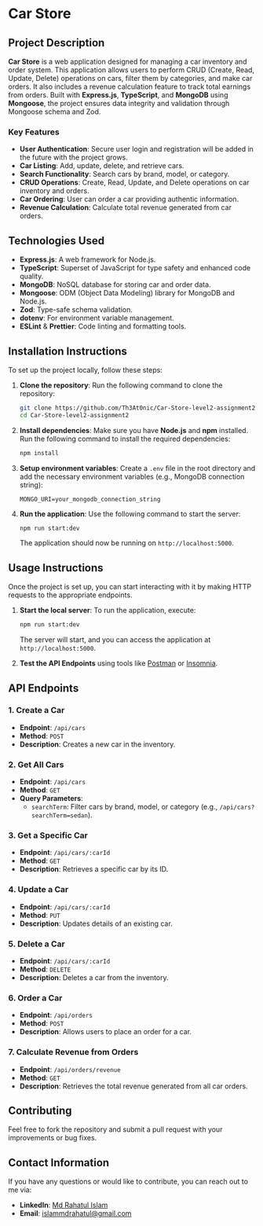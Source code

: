 # Car Store

## Project Description

**Car Store** is a web application designed for managing a car inventory and order system. This application allows users to perform CRUD (Create, Read, Update, Delete) operations on cars, filter them by categories, and make car orders. It also includes a revenue calculation feature to track total earnings from orders. Built with **Express.js**, **TypeScript**, and **MongoDB** using **Mongoose**, the project ensures data integrity and validation through Mongoose schema and Zod.

### Key Features

- **User Authentication**: Secure user login and registration will be added in the future with the project grows.
- **Car Listing**: Add, update, delete, and retrieve cars.
- **Search Functionality**: Search cars by brand, model, or category.
- **CRUD Operations**: Create, Read, Update, and Delete operations on car inventory and orders.
- **Car Ordering**: User can order a car providing authentic information.
- **Revenue Calculation**: Calculate total revenue generated from car orders.

## Technologies Used

- **Express.js**: A web framework for Node.js.
- **TypeScript**: Superset of JavaScript for type safety and enhanced code quality.
- **MongoDB**: NoSQL database for storing car and order data.
- **Mongoose**: ODM (Object Data Modeling) library for MongoDB and Node.js.
- **Zod**: Type-safe schema validation.
- **dotenv**: For environment variable management.
- **ESLint** & **Prettier**: Code linting and formatting tools.

## Installation Instructions

To set up the project locally, follow these steps:

1. **Clone the repository**:
   Run the following command to clone the repository:

   ```bash
   git clone https://github.com/Th3At0nic/Car-Store-level2-assignment2.git
   cd Car-Store-level2-assignment2
   ```

2. **Install dependencies**:
   Make sure you have **Node.js** and **npm** installed. Run the following command to install the required dependencies:

   ```bash
   npm install
   ```

3. **Setup environment variables**:
   Create a `.env` file in the root directory and add the necessary environment variables (e.g., MongoDB connection string):

   ```text
   MONGO_URI=your_mongodb_connection_string
   ```

4. **Run the application**:
   Use the following command to start the server:

   ```bash
   npm run start:dev
   ```

   The application should now be running on `http://localhost:5000`.

## Usage Instructions

Once the project is set up, you can start interacting with it by making HTTP requests to the appropriate endpoints.

1. **Start the local server**:
   To run the application, execute:

   ```bash
   npm run start:dev
   ```

   The server will start, and you can access the application at `http://localhost:5000`.

2. **Test the API Endpoints** using tools like [Postman](https://www.postman.com/) or [Insomnia](https://insomnia.rest/).

## API Endpoints

### 1. Create a Car

- **Endpoint**: `/api/cars`
- **Method**: `POST`
- **Description**: Creates a new car in the inventory.

### 2. Get All Cars

- **Endpoint**: `/api/cars`
- **Method**: `GET`
- **Query Parameters**:
  - `searchTerm`: Filter cars by brand, model, or category (e.g., `/api/cars?searchTerm=sedan`).

### 3. Get a Specific Car

- **Endpoint**: `/api/cars/:carId`
- **Method**: `GET`
- **Description**: Retrieves a specific car by its ID.

### 4. Update a Car

- **Endpoint**: `/api/cars/:carId`
- **Method**: `PUT`
- **Description**: Updates details of an existing car.

### 5. Delete a Car

- **Endpoint**: `/api/cars/:carId`
- **Method**: `DELETE`
- **Description**: Deletes a car from the inventory.

### 6. Order a Car

- **Endpoint**: `/api/orders`
- **Method**: `POST`
- **Description**: Allows users to place an order for a car.

### 7. Calculate Revenue from Orders

- **Endpoint**: `/api/orders/revenue`
- **Method**: `GET`
- **Description**: Retrieves the total revenue generated from all car orders.

## Contributing

Feel free to fork the repository and submit a pull request with your improvements or bug fixes.

## Contact Information

If you have any questions or would like to contribute, you can reach out to me via:

- **LinkedIn**: [Md Rahatul Islam](https://www.linkedin.com/in/mdrahatulislam/)
- **Email**: islammdrahatul@gmail.com
